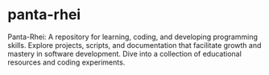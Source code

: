# panta-rhei
Panta-Rhei: A repository for learning, coding, and developing programming skills. Explore projects, scripts, and documentation that facilitate growth and mastery in software development. Dive into a collection of educational resources and coding experiments.
